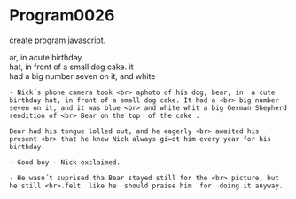 # Program0026
 create program javascript.

ar, in acute birthday<br> hat, in front of  a small dog cake. it <br>had a big  number seven on it, and white

``` Click!
- Nick´s phone camera took <br> aphoto of his dog, bear, in  a cute birthday hat, in front of a small dog cake. It had a <br> big number seven on it, and it was blue <br> and white whit a big German Shepherd rendition of <br> Bear on the top  of the cake .

```
```
Bear had his tongue lolled out, and he eagerly <br> awaited his present <br> that he knew Nick always gi=ot him every year for his birthday.
```

```
- Good boy - Nick exclaimed.

```

```
- He wasn´t suprised tha Bear stayed still for the <br> picture, but he still <br>.felt  like he  should praise him  for  doing it anyway.
```
